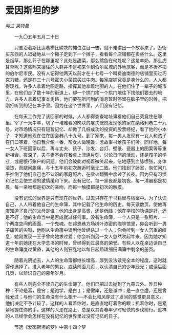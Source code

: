 # 爱因斯坦的梦

*阿兰·莱特曼*

　　一九〇五年五月二十日

　　只要沿着斯比达巷栉比鳞次的摊位注目一瞥，就不难讲出一个故事来了。逛街买东西的人迟疑地从一个摊子走到下一个摊子，看看每个店铺都在卖些什么。这里是烟草，那么芥子在哪里呢？此处是甜菜，那么鳕鱼在何处呢？这是羊奶，那么虎耳草呢？这些熙来攘往的人群并不是初来乍到伯尔尼城的外地旅客，而是不折不扣的伯尔尼市民。没有人记得他两天以前才在十七号一个叫费迪南德的店铺里买过巧克力糖，还是在三十六号霍夫小菜馆买过牛肉。每家店铺究竟是卖什么的，人人都得现找。许多人拿着地图走路，指挥其他拿着地图的人，在他们住了一辈子的城市里，在他们走了数十年的街道上，却一个拱门挨一个拱门地往下找他们要去的地方。许多人拿着记事本走路，他们要在所问到的消息暂时停留在脑子里的时候，把刚打听到的记在本子里。因为在这个世界里，人们没有记忆。

　　在每天工作完了该回家的时候，人人都得查查地址簿看他们自己究竟住在哪里。宰了一天牛羊，切了一堆难看的肉块的屠夫恍然发现他的家在纳格利巷二十九号。对市场情况只有短暂记忆、却做了几桩成功的投资的股票经纪，看了他的小本子，才知道他现在住在国会巷八十九号。到了家来，每一男人发现有一女人和孩子在门口等着，他自我介绍一番，帮女人做晚饭，念故事书给孩子们听。同样地，每一女人下班回家以后，再与丈夫、孩子、沙发、台灯、壁纸、瓷器上的图案等等重新相会。夜深了，夫与妻不会在餐桌上流连片刻，讨论日间的活动，还是孩子的学业，或是银行账户的问题。他们会彼此对视着微笑起来，忽地感到血脉喷张，身体滚烫，而腿间胀痛，与十五年前初次邂逅时毫无二致。他们找到了卧室，匆忙间几乎推倒了他们自己也不认识的家庭照片，在欲火翻腾中度过了长夜。因为只有习惯和记忆会使生理的激情缓和下来。没有记忆，每一黑夜都是初夜，每一清晨都是初晨，每一亲吻都是初次的亲吻，而每一触摸都是初次的触摸。

　　没有记忆的世界是只有现在的世界。过去只存在于书籍里与档案中。为了认识自己，人人带着他自己的生命簿，其中记载了他生命的历史。每天读数页，使他再度知道了自己的父母是谁；他的出身是高贵，还是低贱；他在学校的功课是好，还是不好；他的生命当中是否成就过任何事。没有生命簿，一个人只是一张照片、一个两度空间的画面、一个鬼魂。在邦恩巷方场树叶浓密的咖啡馆里，你会听到一男子痛苦的尖叫，他刚从生命簿中读到他曾经杀过一个人；你会听到一女人沉重的叹息，她刚发现一王子曾向她求过爱；你会听到另一女人忽然吹起牛来，因为她才知道十年前她还在大学念书的时候，曾经得到过最高的荣誉。有些人以在桌边读自己的生命簿度过黄昏，其他的人则狂乱地以每日起居琐细田满簿中剩余的册页。

　　随着光阴逝去，人人的生命簿都继长增高，厚到没法读完全本的程度，这时就得作选择了。进入老年的男女，或读前面几页，以认清自己的少年辰光；或读后面几页，以辨识自己的暮年岁月。

　　有些人则完全不读自己的生命簿了。他们已把过去抛到了九霄云外。昨日种种：不论是富，是穷；是饱学，是白丁；是傲岸，还是谦冲；是一直空虚，还是曾经爱过；与他们的生命没有什么相干──不会比和风穿过了发间的感觉更具意义。他们决定不予计较了。这样的人看着你时，是直直地盯着你的眼；抓着你时，是紧紧地握住你的手。这样的人走在路上，总是以其青春年少时轻快的步伐前行。这样的人已经学会怎样在没有记忆的世界里过没有记忆的日子。

　　节选《爱因斯坦的梦》中第十四个梦